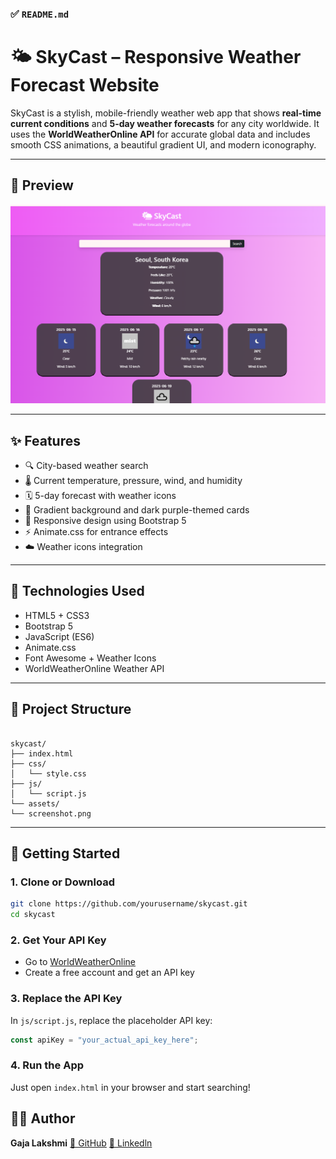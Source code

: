 
### ✅ `README.md`

# 🌤️ SkyCast – Responsive Weather Forecast Website

SkyCast is a stylish, mobile-friendly weather web app that shows **real-time current conditions** and **5-day weather forecasts** for any city worldwide. It uses the **WorldWeatherOnline API** for accurate global data and includes smooth CSS animations, a beautiful gradient UI, and modern iconography.

---

## 📸 Preview

![SkyCast Screenshot](assets/screenshot.png)

---

## ✨ Features

- 🔍 City-based weather search
- 🌡️ Current temperature, pressure, wind, and humidity
- 🗓️ 5-day forecast with weather icons
- 🎨 Gradient background and dark purple-themed cards
- 📱 Responsive design using Bootstrap 5
- ⚡ Animate.css for entrance effects
- ☁️ Weather icons integration

---

## 🚀 Technologies Used

- HTML5 + CSS3
- Bootstrap 5
- JavaScript (ES6)
- Animate.css
- Font Awesome + Weather Icons
- WorldWeatherOnline Weather API

---

## 📂 Project Structure

```

skycast/
├── index.html
├── css/
│   └── style.css
├── js/
│   └── script.js
└── assets/
└── screenshot.png

````

---

## 🔧 Getting Started

### 1. Clone or Download

```bash
git clone https://github.com/yourusername/skycast.git
cd skycast
````

### 2. Get Your API Key

* Go to [WorldWeatherOnline](https://www.worldweatheronline.com/developer/)
* Create a free account and get an API key

### 3. Replace the API Key

In `js/script.js`, replace the placeholder API key:

```js
const apiKey = "your_actual_api_key_here";
```

### 4. Run the App

Just open `index.html` in your browser and start searching!



## 🧑‍💻 Author

**Gaja Lakshmi**
[🔗 GitHub](https://github.com/gajalakshmi0133)
[🔗 Linkedln](https://www.linkedin.com/in/gajalakshmi-k-201884283/)



